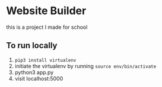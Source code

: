 # Website Builder

this is a project I made for school

## To run locally

1. `pip3 install virtualenv`
2. initiate the virtualenv by running `source env/bin/activate`
3. python3 app.py
4. visit localhost:5000 